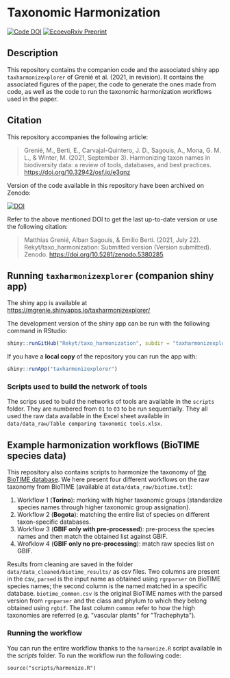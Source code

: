 # Taxonomic Harmonization

<!--Badges: starts-->
[![Code DOI](https://zenodo.org/badge/DOI/10.5281/zenodo.5121244.svg)](https://doi.org/10.5281/zenodo.5121244)
[![EcoevoRxiv Preprint](https://img.shields.io/badge/EcoEvoRxiv%20preprint-10.32942%2Fosf.io%2Fe3qnz-brightgreen)](https://doi.org/10.32942/osf.io/e3qnz)
<!--Badges: end-->

## Description

This repository contains the companion code and the associated shiny app `taxharmonizexplorer` of Grenié et al. (2021, in revision). It contains the associated figures of the paper, the code to generate the ones made from code, as well as the code to run the taxonomic harmonization workflows used in the paper.


## Citation

This repository accompanies the following article:

> Grenié, M., Berti, E., Carvajal-Quintero, J. D., Sagouis, A., Mona, G. M. L., & Winter, M. (2021, September 3). Harmonizing taxon names in biodiversity data: a review of tools, databases, and best practices. https://doi.org/10.32942/osf.io/e3qnz

Version of the code available in this repository have been archived on Zenodo: 

[![DOI](https://zenodo.org/badge/DOI/10.5281/zenodo.5121244.svg)](https://doi.org/10.5281/zenodo.5121244)

Refer to the above mentioned DOI to get the last up-to-date version or use the following citation:

> Matthias Grenié, Alban Sagouis, & Emilio Berti. (2021, July 22). Rekyt/taxo_harmonization: Submitted version (Version submitted). Zenodo. https://doi.org/10.5281/zenodo.5380285.


## Running `taxharmonizexplorer` (companion shiny app)

The shiny app is available at https://mgrenie.shinyapps.io/taxharmonizexplorer/

The development version of the shiny app can be run with the following command in RStudio:

```r
shiny::runGitHub("Rekyt/taxo_harmonization", subdir = "taxharmonizexplorer")
```

If you have a **local copy** of the repository you can run the app with:

```r
shiny::runApp("taxharmonizexplorer")
```


### Scripts used to build the network of tools

The scrips used to build the networks of tools are available in the `scripts` folder. They are numbered from `01` to `03` to be run sequentially. They all used the raw data available in the Excel sheet available in `data/data_raw/Table comparing taxonomic tools.xlsx`.


## Example harmonization workflows (BioTIME species data)

This repository also contains scripts to harmonize the taxonomy of [the BioTIME database](https://biotime.st-andrews.ac.uk/). We here present four different workflows on the raw taxonomy from BioTIME (available at `data/data_raw/biotime.txt`):

1. Workflow 1 (**Torino**): morking with higher taxonomic groups (standardize species names through higher taxonomic group assignation).
1. Workflow 2 (**Bogota**): matching the entire list of species on different taxon-specific databases.
1. Workflow 3 (**GBIF only with pre-processed**): pre-process the species names and then match the obtained list against GBIF.
1. Wrofklow 4 (**GBIF only no pre-processing**): match raw species list on GBIF.

Results from cleaning are saved in the folder `data/data_cleaned/biotime_results/` as csv files. Two columns are present in the csv, `parsed` is the input name as obtained using `rgnparser` on BioTIME species names; the second column is the named matched in a specific database.
`biotime_common.csv` is the original BioTIME names with the parsed version from `rgnparser` and the class and phylum to which they belong obtained using `rgbif`. The last column `common` refer to how the high taxonomies are referred (e.g. "vascular plants" for "Trachephyta").


### Running the workflow

You can run the entire workflow thanks to the `harmonize.R` script available in the *scripts* folder.
To run the workflow run the following code:

```{r}
source("scripts/harmonize.R")
```
